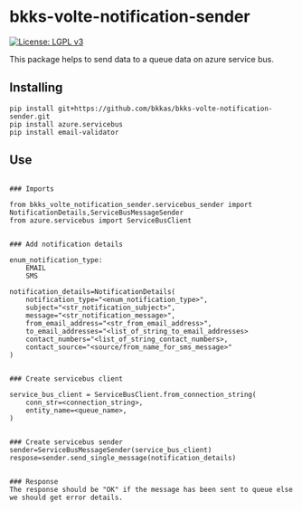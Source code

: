 # bkks-volte-notification-sender

[![License: LGPL v3](https://img.shields.io/badge/License-LGPL%20v3-blue.svg)](https://www.gnu.org/licenses/lgpl-3.0)

This package helps to send data to a queue data on azure service bus.

## Installing

```
pip install git+https://github.com/bkkas/bkks-volte-notification-sender.git
pip install azure.servicebus
pip install email-validator
```

## Use

```

### Imports

from bkks_volte_notification_sender.servicebus_sender import NotificationDetails,ServiceBusMessageSender
from azure.servicebus import ServiceBusClient
```

```

### Add notification details

enum_notification_type:
    EMAIL
    SMS

notification_details=NotificationDetails(
    notification_type="<enum_notification_type>",
    subject="<str_notification_subject>",
    message="<str_notification_message>",
    from_email_address="<str_from_email_address>",
    to_email_addresses="<list_of_string_to_email_addresses>
    contact_numbers="<list_of_string_contact_numbers>,
    contact_source="<source/from_name_for_sms_message>"
)
```

```

### Create servicebus client

service_bus_client = ServiceBusClient.from_connection_string(
    conn_str=<connection_string>,
    entity_name=<queue_name>,
)
```

```

### Create servicebus sender
sender=ServiceBusMessageSender(service_bus_client)
respose=sender.send_single_message(notification_details)
```

```

### Response
The response should be "OK" if the message has been sent to queue else we should get error details.
```
